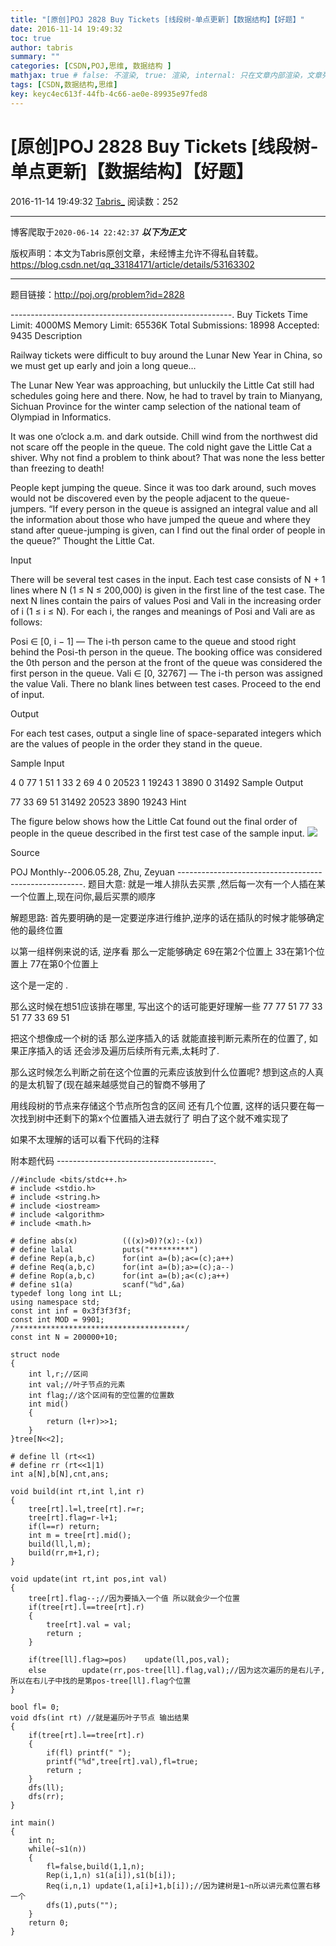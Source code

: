 ```yaml
---
title: "[原创]POJ 2828 Buy Tickets [线段树-单点更新]【数据结构】【好题】"
date: 2016-11-14 19:49:32
toc: true
author: tabris
summary: ""
categories: [CSDN,POJ,思维, 数据结构 ]
mathjax: true # false: 不渲染, true: 渲染, internal: 只在文章内部渲染，文章列表中不渲染
tags: [CSDN,数据结构,思维]
key: keyc4ec613f-44fb-4c66-ae0e-89935e97fed8
---
```


# [原创]POJ 2828 Buy Tickets [线段树-单点更新]【数据结构】【好题】

2016-11-14 19:49:32  [Tabris_](https://me.csdn.net/qq_33184171) 阅读数：252

---

博客爬取于`2020-06-14 22:42:37`
***以下为正文***

版权声明：本文为Tabris原创文章，未经博主允许不得私自转载。
https://blog.csdn.net/qq_33184171/article/details/53163302

<!-- more -->

---

题目链接：http://poj.org/problem?id=2828

-------------------------------------------------------.
Buy Tickets
Time Limit: 4000MS		Memory Limit: 65536K
Total Submissions: 18998		Accepted: 9435
Description

Railway tickets were difficult to buy around the Lunar New Year in China, so we must get up early and join a long queue…

The Lunar New Year was approaching, but unluckily the Little Cat still had schedules going here and there. Now, he had to travel by train to Mianyang, Sichuan Province for the winter camp selection of the national team of Olympiad in Informatics.

It was one o’clock a.m. and dark outside. Chill wind from the northwest did not scare off the people in the queue. The cold night gave the Little Cat a shiver. Why not find a problem to think about? That was none the less better than freezing to death!

People kept jumping the queue. Since it was too dark around, such moves would not be discovered even by the people adjacent to the queue-jumpers. “If every person in the queue is assigned an integral value and all the information about those who have jumped the queue and where they stand after queue-jumping is given, can I find out the final order of people in the queue?” Thought the Little Cat.

Input

There will be several test cases in the input. Each test case consists of N + 1 lines where N (1 ≤ N ≤ 200,000) is given in the first line of the test case. The next N lines contain the pairs of values Posi and Vali in the increasing order of i (1 ≤ i ≤ N). For each i, the ranges and meanings of Posi and Vali are as follows:

Posi ∈ [0, i − 1] — The i-th person came to the queue and stood right behind the Posi-th person in the queue. The booking office was considered the 0th person and the person at the front of the queue was considered the first person in the queue.
Vali ∈ [0, 32767] — The i-th person was assigned the value Vali.
There no blank lines between test cases. Proceed to the end of input.

Output

For each test cases, output a single line of space-separated integers which are the values of people in the order they stand in the queue.

Sample Input

4
0 77
1 51
1 33
2 69
4
0 20523
1 19243
1 3890
0 31492
Sample Output

77 33 69 51
31492 20523 3890 19243
Hint

The figure below shows how the Little Cat found out the final order of people in the queue described in the first test case of the sample input.
![](http://poj.org/images/2828.gif)

Source

POJ Monthly--2006.05.28, Zhu, Zeyuan
------------------------------------------------------.
题目大意:
就是一堆人排队去买票 ,然后每一次有一个人插在某一个位置上,现在问你,最后买票的顺序

解题思路:
首先要明确的是一定要逆序进行维护,逆序的话在插队的时候才能够确定他的最终位置  

以第一组样例来说的话,
逆序看 那么一定能够确定
69在第2个位置上
33在第1个位置上
77在第0个位置上

这个是一定的  .

那么这时候在想51应该排在哪里,
写出这个的话可能更好理解一些
77
77 51
77 33 51 
77 33 69 51

把这个想像成一个树的话 那么逆序插入的话 就能直接判断元素所在的位置了, 如果正序插入的话  还会涉及遍历后续所有元素,太耗时了.

那么这时候怎么判断之前在这个位置的元素应该放到什么位置呢?
想到这点的人真的是太机智了(现在越来越感觉自己的智商不够用了

用线段树的节点来存储这个节点所包含的区间 还有几个位置,
这样的话只要在每一次找到树中还剩下的第x个位置插入进去就行了
明白了这个就不难实现了

如果不太理解的话可以看下代码的注释



附本题代码
---------------------------------------.
```
//#include <bits/stdc++.h>
# include <stdio.h>
# include <string.h>
# include <iostream>
# include <algorithm>
# include <math.h>

# define abs(x)          (((x)>0)?(x):-(x))
# define lalal           puts("*********")
# define Rep(a,b,c)      for(int a=(b);a<=(c);a++)
# define Req(a,b,c)      for(int a=(b);a>=(c);a--)
# define Rop(a,b,c)      for(int a=(b);a<(c);a++)
# define s1(a)           scanf("%d",&a)
typedef long long int LL;
using namespace std;
const int inf = 0x3f3f3f3f;
const int MOD = 9901;
/**************************************/
const int N = 200000+10;

struct node
{
    int l,r;//区间
    int val;//叶子节点的元素
    int flag;//这个区间有的空位置的位置数
    int mid()
    {
        return (l+r)>>1;
    }
}tree[N<<2];

# define ll (rt<<1)
# define rr (rt<<1|1)
int a[N],b[N],cnt,ans;

void build(int rt,int l,int r)
{
    tree[rt].l=l,tree[rt].r=r;
    tree[rt].flag=r-l+1;
    if(l==r) return;
    int m = tree[rt].mid();
    build(ll,l,m);
    build(rr,m+1,r);
}

void update(int rt,int pos,int val)
{
    tree[rt].flag--;//因为要插入一个值 所以就会少一个位置
    if(tree[rt].l==tree[rt].r)
    {
        tree[rt].val = val;
        return ;
    }

    if(tree[ll].flag>=pos)    update(ll,pos,val);
    else        update(rr,pos-tree[ll].flag,val);//因为这次遍历的是右儿子,所以在右儿子中找的是第pos-tree[ll].flag个位置
}

bool fl= 0;
void dfs(int rt) //就是遍历叶子节点 输出结果
{
    if(tree[rt].l==tree[rt].r)
    {
        if(fl) printf(" ");
        printf("%d",tree[rt].val),fl=true;
        return ;
    }
    dfs(ll);
    dfs(rr);
}

int main()
{
    int n;
    while(~s1(n))
    {
        fl=false,build(1,1,n);
        Rep(i,1,n) s1(a[i]),s1(b[i]);
        Req(i,n,1) update(1,a[i]+1,b[i]);//因为建树是1~n所以讲元素位置右移一个
        dfs(1),puts("");
    }
    return 0;
}

```